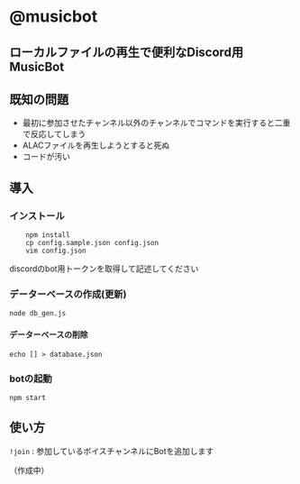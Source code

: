 # @musicbot 
## ローカルファイルの再生で便利なDiscord用MusicBot

## 既知の問題
 - 最初に参加させたチャンネル以外のチャンネルでコマンドを実行すると二重で反応してしまう
 - ALACファイルを再生しようとすると死ぬ
 - コードが汚い

## 導入
### インストール
```
    npm install
    cp config.sample.json config.json
    vim config.json 
```
discordのbot用トークンを取得して記述してください
### データーベースの作成(更新)
```node db_gen.js```
#### データーベースの削除
```echo [] > database.json```
### botの起動
```npm start```

## 使い方
`!join` : 参加しているボイスチャンネルにBotを追加します

（作成中）